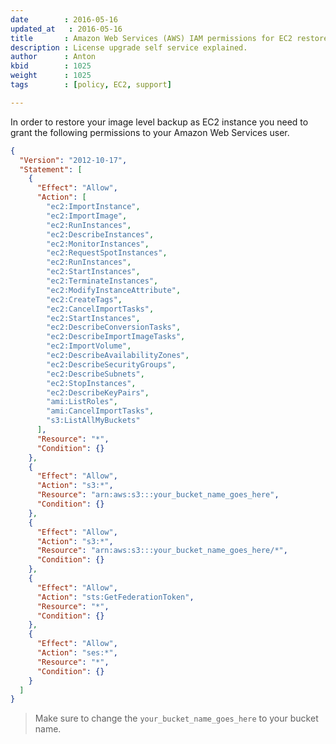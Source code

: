 ```yaml
---
date        : 2016-05-16
updated_at   : 2016-05-16
title       : Amazon Web Services (AWS) IAM permissions for EC2 restore
description : License upgrade self service explained.
author      : Anton
kbid        : 1025
weight      : 1025
tags        : [policy, EC2, support]

---
```


In order to restore your image level backup as EC2 instance you need to grant the following permissions to your Amazon Web Services user.

~~~json
{
  "Version": "2012-10-17",
  "Statement": [
    {
      "Effect": "Allow",
      "Action": [
        "ec2:ImportInstance",
        "ec2:ImportImage",
        "ec2:RunInstances",
        "ec2:DescribeInstances",
        "ec2:MonitorInstances",
        "ec2:RequestSpotInstances",
        "ec2:RunInstances",
        "ec2:StartInstances",
        "ec2:TerminateInstances",
        "ec2:ModifyInstanceAttribute",
        "ec2:CreateTags",
        "ec2:CancelImportTasks",
        "ec2:StartInstances",
        "ec2:DescribeConversionTasks",
        "ec2:DescribeImportImageTasks",
        "ec2:ImportVolume",
        "ec2:DescribeAvailabilityZones",
        "ec2:DescribeSecurityGroups",
        "ec2:DescribeSubnets",
        "ec2:StopInstances",
        "ec2:DescribeKeyPairs",
        "ami:ListRoles",
        "ami:CancelImportTasks",
        "s3:ListAllMyBuckets"
      ],
      "Resource": "*",
      "Condition": {}
    },
    {
      "Effect": "Allow",
      "Action": "s3:*",
      "Resource": "arn:aws:s3:::your_bucket_name_goes_here",
      "Condition": {}
    },
    {
      "Effect": "Allow",
      "Action": "s3:*",
      "Resource": "arn:aws:s3:::your_bucket_name_goes_here/*",
      "Condition": {}
    },
    {
      "Effect": "Allow",
      "Action": "sts:GetFederationToken",
      "Resource": "*",
      "Condition": {}
    },
    {
      "Effect": "Allow",
      "Action": "ses:*",
      "Resource": "*",
      "Condition": {}
    }
  ]
}
~~~

> Make sure to change the <code class="language-json">your_bucket_name_goes_here</code> to your bucket name.
